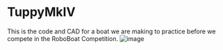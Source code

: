 # TuppyMkIV
This is the code and CAD for a boat we are making to practice before we compete in the RoboBoat Competition.
![image](https://github.com/SketchyBots-of-DFW/TuppyMkIV/assets/139906011/c7fb1bc2-1015-4947-a64f-67cd44771dda)



